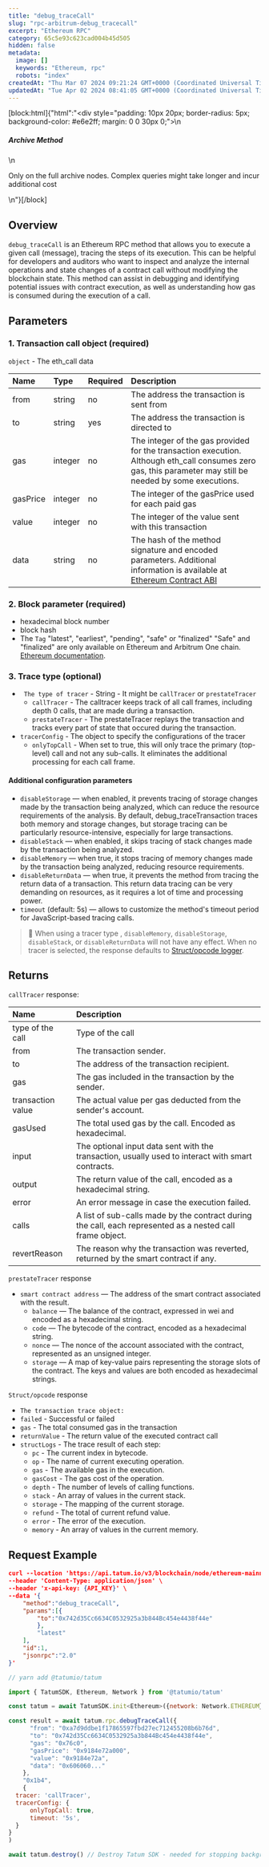 ```yaml
---
title: "debug_traceCall"
slug: "rpc-arbitrum-debug_tracecall"
excerpt: "Ethereum RPC"
category: 65c5e93c623cad004b45d505
hidden: false
metadata: 
  image: []
  keywords: "Ethereum, rpc"
  robots: "index"
createdAt: "Thu Mar 07 2024 09:21:24 GMT+0000 (Coordinated Universal Time)"
updatedAt: "Tue Apr 02 2024 08:41:05 GMT+0000 (Coordinated Universal Time)"
---
```

[block:html]{"html":"<div style=\"padding: 10px 20px; border-radius: 5px; background-color: #e6e2ff; margin: 0 0 30px 0;\">\n  <h5>Archive Method</h5>\n  <p>Only on the full archive nodes. Complex queries might take longer and incur additional cost</p>\n</div>"}[/block]

## Overview

`debug_traceCall` is an Ethereum RPC method that allows you to execute a given call (message), tracing the steps of its execution. This can be helpful for developers and auditors who want to inspect and analyze the internal operations and state changes of a contract call without modifying the blockchain state. This method can assist in debugging and identifying potential issues with contract execution, as well as understanding how gas is consumed during the execution of a call.

## Parameters

### 1. Transaction call object (required)

`object` - The eth_call data

| Name     | Type    | Required | Description                                                                                                                                                                    |
| :------- | :------ | :------- | :----------------------------------------------------------------------------------------------------------------------------------------------------------------------------- |
| from     | string  | no       | The address the transaction is sent from                                                                                                                                       |
| to       | string  | yes      | The address the transaction is directed to                                                                                                                                     |
| gas      | integer | no       | The integer of the gas provided for the transaction execution. Although eth_call consumes zero gas, this parameter may still be needed by some executions.                     |
| gasPrice | integer | no       | The integer of the gasPrice used for each paid gas                                                                                                                             |
| value    | integer | no       | The integer of the value sent with this transaction                                                                                                                            |
| data     | string  | no       | The hash of the method signature and encoded parameters. Additional information is available at [Ethereum Contract ABI](https://docs.soliditylang.org/en/v0.7.0/abi-spec.html) |

### 2. Block parameter (required)

- hexadecimal block number
- block hash
- The `Tag` "latest", "earliest", "pending", "safe" or "finalized" "Safe" and "finalized" are only available on Ethereum and Arbitrum One chain. [Ethereum documentation](https://ethereum.org/en/developers/docs/apis/json-rpc/#default-block).

### 3. Trace type (optional)

- ` The type of tracer` - String - It might be `callTracer` or `prestateTracer`
  - `callTracer` - The calltracer keeps track of all call frames, including depth 0 calls, that are made during a transaction.
  - `prestateTracer` - The prestateTracer replays the transaction and tracks every part of state that occured during the transaction.
- `tracerConfig` - The object to specify the configurations of the tracer
  - `onlyTopCall` - When set to true, this will only trace the primary (top-level) call and not any sub-calls. It eliminates the additional processing for each call frame.

#### Additional configuration parameters

- `disableStorage` — when enabled, it prevents tracing of storage changes made by the transaction being analyzed, which can reduce the resource requirements of the analysis. By default, debug_traceTransaction traces both memory and storage changes, but storage tracing can be particularly resource-intensive, especially for large transactions.
- `disableStack` — when enabled, it skips tracing of stack changes made by the transaction being analyzed.
- `disableMemory` — when true, it stops tracing of memory changes made by the transaction being analyzed, reducing resource requirements.
- `disableReturnData` — when true, it prevents the method from tracing the return data of a transaction. This return data tracing can be very demanding on resources, as it requires a lot of time and processing power.
- `timeout` (default: 5s) — allows to customize the method's timeout period for JavaScript-based tracing calls.

> 🚧 When using a tracer type , `disableMemory`, `disableStorage`, `disableStack`, or `disableReturnData` will not have any effect. When no tracer is selected, the response defaults to [Struct/opcode logger](https://geth.ethereum.org/docs/developers/evm-tracing/built-in-tracers#structopcode-logger).

## Returns

`callTracer` response:

| Name              | Description                                                                                               |
| :---------------- | :-------------------------------------------------------------------------------------------------------- |
| type of the call  | Type of the call                                                                                          |
| from              | The transaction sender.                                                                                   |
| to                | The address of the transaction recipient.                                                                 |
| gas               | The gas included in the transaction by the sender.                                                        |
| transaction value | The actual value per gas deducted from the sender's account.                                              |
| gasUsed           | The total used gas by the call. Encoded as hexadecimal.                                                   |
| input             | The optional input data sent with the transaction, usually used to interact with smart contracts.         |
| output            | The return value of the call, encoded as a hexadecimal string.                                            |
| error             | An error message in case the execution failed.                                                            |
| calls             | A list of sub-calls made by the contract during the call, each represented as a nested call frame object. |
| revertReason      | The reason why the transaction was reverted, returned by the smart contract if any.                       |

`prestateTracer` response

- `smart contract address` — The address of the smart contract associated with the result.
  - `balance` — The balance of the contract, expressed in wei and encoded as a hexadecimal string.
  - `code` — The bytecode of the contract, encoded as a hexadecimal string.
  - `nonce` — The nonce of the account associated with the contract, represented as an unsigned integer.
  - `storage` — A map of key-value pairs representing the storage slots of the contract. The keys and values are both encoded as hexadecimal strings.

`Struct/opcode` response

- `The transaction trace object:`
- `failed` - Successful or failed
- `gas` - The total consumed gas in the transaction
- `returnValue` - The return value of the executed contract call
- `structLogs` - The trace result of each step:
  - `pc` - The current index in bytecode.
  - `op` - The name of current executing operation.
  - `gas` - The available gas in the execution.
  - `gasCost` - The gas cost of the operation.
  - `depth` - The number of levels of calling functions.
  - `stack` - An array of values in the current stack.
  - `storage` - The mapping of the current storage.
  - `refund` - The total of current refund value.
  - `error` - The error of the execution.
  - `memory` - An array of values in the current memory.

## Request Example

```json cURL
curl --location 'https://api.tatum.io/v3/blockchain/node/ethereum-mainnet/' \
--header 'Content-Type: application/json' \
--header 'x-api-key: {API_KEY}' \
--data '{
    "method":"debug_traceCall",
    "params":[{
        "to":"0x742d35Cc6634C0532925a3b844Bc454e4438f44e"
        },
        "latest"
    ],
    "id":1,
    "jsonrpc":"2.0"
}'
```
```javascript JS SDK
// yarn add @tatumio/tatum

import { TatumSDK, Ethereum, Network } from '@tatumio/tatum'

const tatum = await TatumSDK.init<Ethereum>({network: Network.ETHEREUM})

const result = await tatum.rpc.debugTraceCall({
      "from": "0xa7d9ddbe1f17865597fbd27ec712455208b6b76d",
      "to": "0x742d35Cc6634C0532925a3b844Bc454e4438f44e",
      "gas": "0x76c0",
      "gasPrice": "0x9184e72a000",
      "value": "0x9184e72a",
      "data": "0x606060..."
    },
    "0x1b4",
    {
  tracer: 'callTracer',
  tracerConfig: {
      onlyTopCall: true,
      timeout: '5s',
  }
}
)

await tatum.destroy() // Destroy Tatum SDK - needed for stopping background jobs
```
